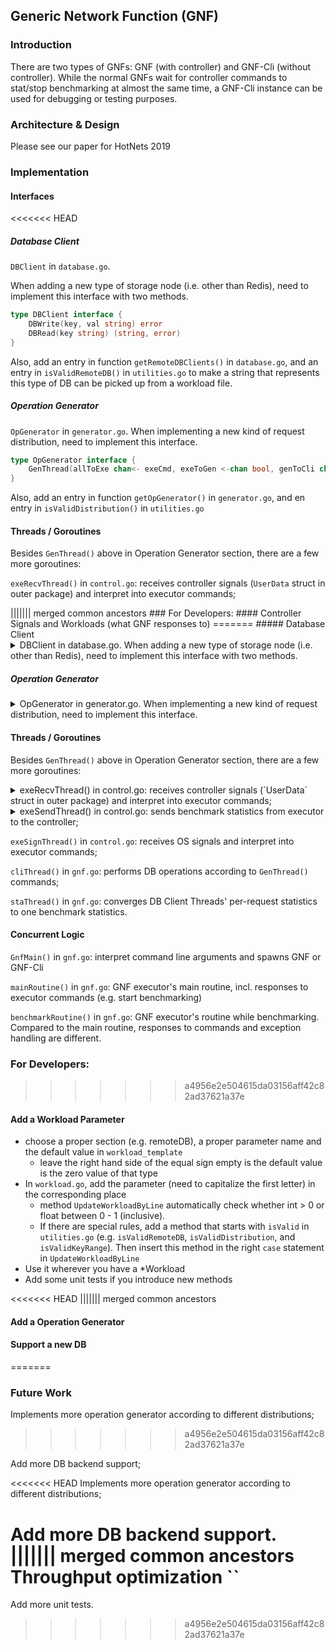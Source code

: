 ## Generic Network Function (GNF) 

### Introduction
There are two types of GNFs: GNF (with controller) and GNF-Cli (without controller). 
While the normal GNFs wait for controller commands to stat/stop benchmarking at almost the same time, 
a GNF-Cli instance can be used for debugging or testing purposes.

### Architecture & Design
Please see our paper for HotNets 2019

### Implementation

#### Interfaces

<<<<<<< HEAD
##### Database Client

<detail>

<summary>

`DBClient` in `database.go`.

When adding a new type of storage node (i.e. other than Redis), need to implement this interface with two methods.

</summary>

```go
type DBClient interface {
	DBWrite(key, val string) error
	DBRead(key string) (string, error)
}
```

Also, add an entry in function `getRemoteDBClients()` in `database.go`, and an entry in `isValidRemoteDB()` in `utilities.go`
to make a string that represents this type of DB can be picked up from a workload file.

</detail>


##### Operation Generator

<detail>

<summary>

`OpGenerator` in `generator.go`. When implementing a new kind of request distribution, need to implement this interface.

</summary>

```go
type OpGenerator interface {
	GenThread(allToExe chan<- exeCmd, exeToGen <-chan bool, genToCli chan<- genCmd, wl *Workload, phase exePhase)
}
```

Also, add an entry in function `getOpGenerator()` in `generator.go`, and en entry in `isValidDistribution()` in `utilities.go`

</detail>




#### Threads / Goroutines

Besides `GenThread()` above in Operation Generator section, there are a few more goroutines:

<detail>

<summary>

`exeRecvThread()` in `control.go`: receives controller signals (`UserData` struct in outer package) and interpret into executor commands;

</summary>
||||||| merged common ancestors
### For Developers:
#### Controller Signals and Workloads (what GNF responses to)
=======
##### Database Client

<details>

<summary> DBClient in database.go. When adding a new type of storage node (i.e. other than Redis), need to implement this interface with two methods. </summary>

```go
type DBClient interface {
	DBWrite(key, val string) error
	DBRead(key string) (string, error)
}
```

Also, add an entry in function `getRemoteDBClients()` in `database.go`, and an entry in `isValidRemoteDB()` in `utilities.go`
to make a string that represents this type of DB can be picked up from a workload file.

</details>


##### Operation Generator

<details>

<summary> OpGenerator in generator.go. When implementing a new kind of request distribution, need to implement this interface. </summary>

```go
type OpGenerator interface {
	GenThread(allToExe chan<- exeCmd, exeToGen <-chan bool, genToCli chan<- genCmd, wl *Workload, phase exePhase)
}
```

Also, add an entry in function `getOpGenerator()` in `generator.go`, and en entry in `isValidDistribution()` in `utilities.go`

</details>




#### Threads / Goroutines

Besides `GenThread()` above in Operation Generator section, there are a few more goroutines:

<details>

<summary> exeRecvThread() in control.go: receives controller signals (`UserData` struct in outer package) and interpret into executor commands; </summary>
>>>>>>> a4956e2e504615da03156aff42c82ad37621a37e

```go
type UserData struct {
	Action       string   // load, run, stop, or interrupt
	NewWorkLoad  bool     // NewWorkLoad is true if WorkLoadFile is a string of wl parameters and values; 
	WorkLoadFile string   // NewWorkLoad is false if WorkLoadFile is a gnf instance local file path
	GnfIPS       []string
}
```

<<<<<<< HEAD
</detail>


<detail>

<summary>

`exeSendThread()` in `control.go`: sends benchmark statistics from executor to the controller;

</summary>

||||||| merged common ancestors
In utilities.go:
=======
</details>


<details>

<summary> exeSendThread() in control.go: sends benchmark statistics from executor to the controller; </summary>

>>>>>>> a4956e2e504615da03156aff42c82ad37621a37e
```go
package gnf

type BmStats struct {
	IP        string
	Timestamp string // e.g. get from time.Now().String()

	Runtime    float64
	Throughput float64

	SRead       int
	SReadAvgLat float64
	SRead95pLat float64

	SWrite       int
	SWriteAvgLat float64
	SWrite95pLat float64

	FRead       int
	FReadAvgLat float64
	FRead95pLat float64

	FWrite       int
	FWriteAvgLat float64
	FWrite95pLat float64
}

func (bm *BmStats) String() string {
	// performs some string formatting
	// returns a YCSB-like string representation of bm
}

func EncodeBmStat(data *BmStats) []byte {
    // returns an empty byte array upon error
    // returns the encoded byte array if succeed
}

func DecodeBmStat(dataBytes []byte) BmStats {
    // returns an empty BmStats upon error
    // returns the decoded byte array if succeed
}

```

<<<<<<< HEAD
</detail>


`exeSignThread()` in `control.go`: receives OS signals and interpret into executor commands;

`cliThread()` in `gnf.go`: performs DB operations according to `GenThread()` commands;

`staThread()` in `gnf.go`: converges DB Client Threads' per-request statistics to one benchmark statistics.

#### Concurrent Logic

`GnfMain()` in `gnf.go`: interpret command line arguments and spawns GNF or GNF-Cli

`mainRoutine()` in `gnf.go`: GNF executor's main routine, incl. responses to executor commands (e.g. start benchmarking)

`benchmarkRoutine()` in `gnf.go`: GNF executor's routine while benchmarking. 
Compared to the main routine, responses to commands and exception handling are different.

### For Developers:

||||||| merged common ancestors
=======
</details>


`exeSignThread()` in `control.go`: receives OS signals and interpret into executor commands;

`cliThread()` in `gnf.go`: performs DB operations according to `GenThread()` commands;

`staThread()` in `gnf.go`: converges DB Client Threads' per-request statistics to one benchmark statistics.

#### Concurrent Logic

`GnfMain()` in `gnf.go`: interpret command line arguments and spawns GNF or GNF-Cli

`mainRoutine()` in `gnf.go`: GNF executor's main routine, incl. responses to executor commands (e.g. start benchmarking)

`benchmarkRoutine()` in `gnf.go`: GNF executor's routine while benchmarking. 
Compared to the main routine, responses to commands and exception handling are different.


### For Developers:

>>>>>>> a4956e2e504615da03156aff42c82ad37621a37e
#### Add a Workload Parameter

- choose a proper section (e.g. remoteDB), a proper parameter name and the default value in `workload_template`
    - leave the right hand side of the equal sign empty is the default value is the zero value of that type
- In `workload.go`, add the parameter (need to capitalize the first letter) in the corresponding place
    - method `UpdateWorkloadByLine` automatically check whether int > 0 or float between 0 - 1 (inclusive). 
    - If there are special rules, add a method that starts with `isValid` in `utilities.go` (e.g. `isValidRemoteDB`, `isValidDistribution`, and `isValidKeyRange`). Then insert this method in the right `case` statement in `UpdateWorkloadByLine`
- Use it wherever you have a *Workload
- Add some unit tests if you introduce new methods

<<<<<<< HEAD
||||||| merged common ancestors
#### Add a Operation Generator


#### Support a new DB
=======

### Future Work

Implements more operation generator according to different distributions; 
>>>>>>> a4956e2e504615da03156aff42c82ad37621a37e

Add more DB backend support;

<<<<<<< HEAD
Implements more operation generator according to different distributions; 

Add more DB backend support.
||||||| merged common ancestors
Throughput optimization
``
=======
Add more unit tests.
>>>>>>> a4956e2e504615da03156aff42c82ad37621a37e
